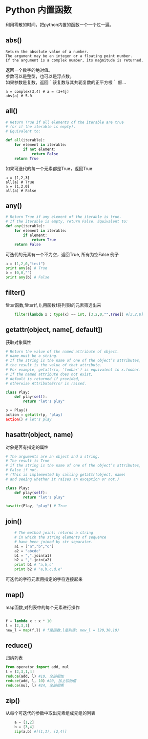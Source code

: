 
# Python 内置函数

利用零散的时间，把python内置的函数一个一个过一遍。

## abs()

```
Return the absolute value of a number. 
The argument may be an integer or a floating point number. 
If the argument is a complex number, its magnitude is returned.
```

返回一个数字的绝对值。  
参数可以是整型，也可以是浮点数。   
如果参数是复数，返回｀该复数与其共轭复数的正平方根｀ 额...

```
a = complex(3,4) # a = (3+4j)
abs(a) # 5.0
```

## all()

```python
# Return True if all elements of the iterable are true 
# (or if the iterable is empty). 
# Equivalent to:

def all(iterable):
    for element in iterable:
        if not element:
            return False
    return True
```
如果可迭代的每一个元素都是True，返回True
```
a = [1,2,3]
all(a) # True
a = [1,2,0]
all(a) # False
```

## any()
```python
# Return True if any element of the iterable is true. 
# If the iterable is empty, return False. Equivalent to:
def any(iterable):
    for element in iterable:
        if element:
            return True
    return False
```
可迭代的元素有一个不为空，返回True, 所有为空False
例子
```python
a = (1,2,0,"test")
print any(a) # True
b = (0,0,"")
print any(b) # False
```

## filter()

filter函数,filter(f, l),用函数f将列表l的元素筛选出来
```python
    filter(lambda x : type(x) == int, [3,2,0,"",True]) #[3,2,0]
```


## getattr(object, name[, default])
获取对象属性
```python
# Return the value of the named attribute of object. 
# name must be a string. 
# If the string is the name of one of the object’s attributes, 
# the result is the value of that attribute. 
# For example, getattr(x, 'foobar') is equivalent to x.foobar. 
# If the named attribute does not exist, 
# default is returned if provided, 
# otherwise AttributeError is raised.

class Play:
	def play(self):
		return "let's play"

p = Play()
action = getattr(p, "play)
action() # let's play

```
## hasattr(object, name)
对象是否有指定的属性
```python
# The arguments are an object and a string. 
# The result is True 
# if the string is the name of one of the object’s attributes, 
# False if not. 
# (This is implemented by calling getattr(object, name) 
# and seeing whether it raises an exception or not.)

class Play:
	def play(self):
		return "let's play"

hasattr(Play, "play") # True
```
## join()
```python
	# The method join() returns a string 
	# in which the string elements of sequence 
	# have been joined by str separator.
	a1 = ["a","b","c"]
	a2 = "abcde"
	b1 = ",".join(a1)
	b2 = ",".join(a2)
	print b1 # "a,b,c"
	print b2 # "a,b,c,d,e"
```
可迭代的字符元素用指定的字符连接起来

## map()
map函数,对列表中的每个元素进行操作

```python

f = lambda x : x * 10
l = [2,3,1]
new_l = map(f,l) # f是函数,l是列表; new_l = [20,30,10)

```

## reduce()
归纳列表

```python
from operator import add, mul
l = [2,3,1,4]
reduce(add, l) #10, 全部相加
reduce(add, l, 10) #20, 加上初始值
reduce(mul, l) #24, 全部相乘


```

## zip()
从每个可迭代的参数中取出元素组成元组的列表
```python
    a = [1,2]
    b = [3,4]
    zip(a,b) #[(1,3), (2,4)]
```

